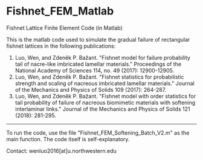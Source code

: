 # Fishnet_FEM_Matlab
Fishnet Lattice Finite Element Code (in Matlab)

This is the matlab code used to simulate the gradual failure of rectangular fishnet lattices in the following publications:

1. Luo, Wen, and Zdeněk P. Bažant. "Fishnet model for failure probability tail of nacre-like imbricated lamellar materials." Proceedings of the National Academy of Sciences 114, no. 49 (2017): 12900-12905.
2. Luo, Wen, and Zdeněk P. Bažant. "Fishnet statistics for probabilistic strength and scaling of nacreous imbricated lamellar materials." Journal of the Mechanics and Physics of Solids 109 (2017): 264-287.
3. Luo, Wen, and Zdeněk P. Bažant. "Fishnet model with order statistics for tail probability of failure of nacreous biomimetic materials with softening interlaminar links." Journal of the Mechanics and Physics of Solids 121 (2018): 281-295.

----------------------------------------------------------------------------------------------------------------------------------------
To run the code, use the file "Fishnet_FEM_Softening_Batch_V2.m" as the main function. The code itself is self-explanatory.

Contact: wenluo2016[at]u.northwestern.edu
